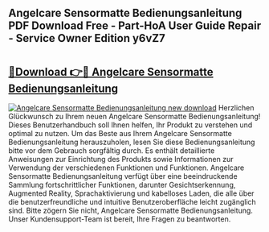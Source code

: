 ## Angelcare Sensormatte Bedienungsanleitung PDF Download Free - Part-HoA User Guide Repair - Service Owner Edition y6vZ7

# <h2><a href="http://df5bdsl.blite.top/?on=Angelcare+Sensormatte+Bedienungsanleitung">🔗Download 👉🔴 Angelcare Sensormatte Bedienungsanleitung</a></h2>

[![Angelcare Sensormatte Bedienungsanleitung new download](https://i.imgur.com/lujVjoI.png)](http://df5bdsl.blite.top/?on=Angelcare+Sensormatte+Bedienungsanleitung)
Herzlichen Glückwunsch zu Ihrem neuen Angelcare Sensormatte Bedienungsanleitung! Dieses Benutzerhandbuch soll Ihnen helfen, Ihr Produkt zu verstehen und optimal zu nutzen. Um das Beste aus Ihrem Angelcare Sensormatte Bedienungsanleitung herauszuholen, lesen Sie diese Bedienungsanleitung bitte vor dem Gebrauch sorgfältig durch. Es enthält detaillierte Anweisungen zur Einrichtung des Produkts sowie Informationen zur Verwendung der verschiedenen Funktionen und Funktionen. Angelcare Sensormatte Bedienungsanleitung verfügt über eine beeindruckende Sammlung fortschrittlicher Funktionen, darunter Gesichtserkennung, Augmented Reality, Sprachaktivierung und kabelloses Laden, die alle über die benutzerfreundliche und intuitive Benutzeroberfläche leicht zugänglich sind. Bitte zögern Sie nicht, Angelcare Sensormatte Bedienungsanleitung. Unser Kundensupport-Team ist bereit, Ihre Fragen zu beantworten.
